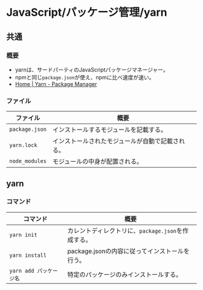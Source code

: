 # JavaScript/パッケージ管理/yarn

## 共通

### 概要

- yarnは、サードパーティのJavaScriptパッケージマネージャー。
- npmと同じ`package.json`が使え、npmに比べ速度が速い。
- [Home | Yarn - Package Manager](https://yarnpkg.com)

### ファイル

| ファイル       | 概要                                             |
| -------------- | ------------------------------------------------ |
| `package.json` | インストールするモジュールを記載する。           |
| `yarn.lock`    | インストールされたモジュールが自動で記載される。 |
| `node_modules` | モジュールの中身が配置される。                   |

## yarn

### コマンド

|コマンド|概要|
|---|---|
|`yarn init`|カレントディレクトリに、`package.json`を作成する。|
|`yarn install`|package.jsonの内容に従ってインストールを行う。|
|`yarn add パッケージ名`|特定のパッケージのみインストールする。|
